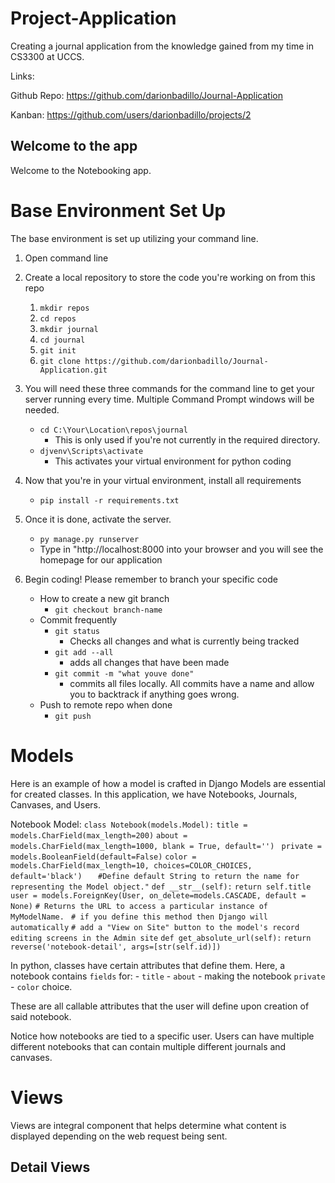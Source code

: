# Project-Application
Creating a journal application from the knowledge gained from my time in CS3300 at UCCS.

Links:

Github Repo: https://github.com/darionbadillo/Journal-Application

Kanban: https://github.com/users/darionbadillo/projects/2

## Welcome to the app
Welcome to the Notebooking app. 

# Base Environment Set Up
The base environment is set up utilizing your command line. 

1. Open command line
2. Create a local repository to store the code you're working on from this repo
    1. `mkdir repos`
    2. `cd repos`
    3. `mkdir journal`
    4. `cd journal`
    5. `git init`
    6. `git clone https://github.com/darionbadillo/Journal-Application.git`

3. You will need these three commands for the command line to get your server running every time. Multiple Command Prompt windows will be needed.
    - `cd C:\Your\Location\repos\journal`
        - This is only used if you're not currently in the required directory.
    - `djvenv\Scripts\activate`
        - This activates your virtual environment for python coding

4. Now that you're in your virtual environment, install all requirements
    - `pip install -r requirements.txt`

5. Once it is done, activate the server.
    - `py manage.py runserver`
    - Type in "http://localhost:8000 into your browser and you will see the homepage for our application

6. Begin coding! Please remember to branch your specific code
    - How to create a new git branch
        - `git checkout branch-name`
    - Commit frequently
        - `git status`
            - Checks all changes and what is currently being tracked
        - `git add --all`
            - adds all changes that have been made
        - `git commit -m "what youve done"`
            - commits all files locally. All commits have a name and allow you to backtrack if anything goes wrong.
    - Push to remote repo when done
        - `git push`


# Models
Here is an example of how a model is crafted in Django
Models are essential for created classes. In this application, we have Notebooks, Journals, Canvases, and Users.

Notebook Model:
`class Notebook(models.Model):`
    `title = models.CharField(max_length=200)`
    `about = models.CharField(max_length=1000, blank = True, default='')`
   ` private = models.BooleanField(default=False)`
    `color = models.CharField(max_length=10, choices=COLOR_CHOICES, default='black')   `
    `#Define default String to return the name for representing the Model object."`
    `def __str__(self):`
        `return self.title`
    `user = models.ForeignKey(User, on_delete=models.CASCADE, default = None)`
    `# Returns the URL to access a particular instance of MyModelName.`
   ` # if you define this method then Django will automatically`
    `# add a "View on Site" button to the model's record editing screens in the Admin site`
    `def get_absolute_url(self):`
        `return reverse('notebook-detail', args=[str(self.id)])`

In python, classes have certain attributes that define them. Here, a notebook contains `fields` for:
    - `title`
    - `about`
    - making the notebook `private` 
    - `color` choice. 

These are all callable attributes that the user will define upon creation of said notebook.

Notice how notebooks are tied to a specific user. Users can have multiple different notebooks that can contain multiple different journals and canvases.

# Views
Views are integral component that helps determine what content is displayed depending on the web request being sent.

## Detail Views
